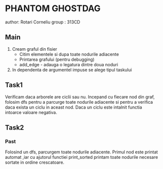 # PHANTOM GHOSTDAG
author: Rotari Corneliu
group : 313CD
## Main
1. Cream graful din fisier
    - Citim elementele si dupa toate nodurile adiacente
    - Printarea grafului (pentru debugging)
    - add_edge - adauga o legatura dintre doua noduri
2. In dependenta de argumentel impuse se alege tipul taskului

## Task1
Verificam daca arborele are ciclii sau nu.
Incepand cu fiecare nod din graf, folosim dfs pentru a parcurge toate nodurile adiacente si pentru a verifica daca exista un ciclu in aceast nod.
Daca un ciclu este intalnit functia intoarce valoare negativa.

## Task2
### Past
Folosind un dfs, parcurgem toate nodurile adiacente. Primul nod este printat automat ,iar cu ajutorul functiei print_sorted printam toate nodurile necesare sortate in ordine crescatoare.
